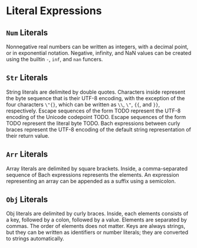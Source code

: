 # Literal Expressions

## `Num` Literals

Nonnegative real numbers can be written as integers, with a decimal point, or
in exponential notation. Negative, infinity, and NaN values can be created
using the builtin `-`, `inf`, and `nan` funcers.

## `Str` Literals

String literals are delimited by double quotes. Characters inside represent the
byte sequence that is their UTF-8 encoding, with the exception of the four
characters `\"{}`, which can be written as `\\`, `\"`, `{{`, and `}}`,
respectively. Escape sequences of the form TODO represent the UTF-8 encoding of
the Unicode codepoint TODO. Escape sequences of the form TODO represent the
literal byte TODO. Bach expressions between curly braces represent the UTF-8
encoding of the default string representation of their return value.

## `Arr` Literals

Array literals are delimited by square brackets. Inside, a comma-separated
sequence of Bach expressions represents the elements. An expression
representing an array can be appended as a suffix using a semicolon.

## `Obj` Literals

Obj literals are delimited by curly braces. Inside, each elements consists of a
key, followed by a colon, followed by a value. Elements are separated by
commas. The order of elements does not matter. Keys are always strings, but
they can be written as identifiers or number literals; they are converted to
strings automatically.
